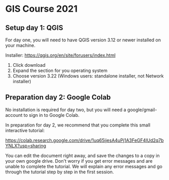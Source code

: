 # GIS Course 2021

## Setup day 1: QGIS
For day one, you will need to have QGIS version 3.12 or newer installed on your machine.

Installer:
https://qgis.org/en/site/forusers/index.html

1. Click download
2. Expand the section for you operating system
3. Choose version 3.22 (Windows users: standalone installer, not Network installer)


## Preparation day 2: Google Colab
<p>No installation is required for day two, but you will need a google/gmail-account to sign in to Google Colab.</p>
In preparation for day 2, we recommend that you complete this small interactive tutorial:

https://colab.research.google.com/drive/1uq65ijesA4uPj1A3FeGF4lUd2q7bYNLX?usp=sharing
<p>You can edit the document right away, and save the changes to a copy in your own google drive.
Don't worry if you get error messages and are unable to complete the tutorial. We will explain any error messages and go through the tutorial step by step in the first session.</p>